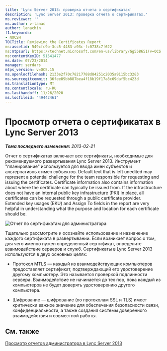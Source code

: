 ```yaml
---
title: 'Lync Server 2013: проверка отчета о сертификатах'
description: 'Lync Server 2013: проверка отчета о сертификатах.'
ms.reviewer: ''
ms.author: v-lanac
author: lanachin
f1.keywords:
- NOCSH
TOCTitle: Reviewing the Certificates Report
ms:assetid: 549cfc9b-3cc5-4483-a93c-fc0738c7f622
ms:mtpsurl: https://technet.microsoft.com/en-us/library/Gg558651(v=OCS.15)
ms:contentKeyID: 51541477
ms.date: 07/23/2014
manager: serdars
mtps_version: v=OCS.15
ms.openlocfilehash: 2133e2f70c78217788d84251c2035a9115bc3283
ms.sourcegitcommit: 36fee89bb887bea4f18b19f17a8c69daf5bc423d
ms.translationtype: MT
ms.contentlocale: ru-RU
ms.lasthandoff: 11/26/2020
ms.locfileid: "49442461"
---
```

# <a name="reviewing-the-certificates-report-in-lync-server-2013"></a>Просмотр отчета о сертификатах в Lync Server 2013

<div data-xmlns="http://www.w3.org/1999/xhtml">

<div class="topic" data-xmlns="http://www.w3.org/1999/xhtml" data-msxsl="urn:schemas-microsoft-com:xslt" data-cs="https://msdn.microsoft.com/">

<div data-asp="https://msdn2.microsoft.com/asp">



</div>

<div id="mainSection">

<div id="mainBody">

<span> </span>

_**Тема последнего изменения:** 2013-02-21_

Отчет о сертификатах включает все сертификаты, необходимые для рекомендуемого развертывания Lync Server 2013. Инструмент "планирование" используется для ввода имен субъектов и альтернативных имен субъектов. Default text that is left unedited may represent a potential challenge for the team responsible for requesting and issuing the certificates. Certificate information also contains information about where the certificate can typically be issued from. If the infrastructure does not have an internal public key infrastructure (PKI) in place, all certificates can be requested through a public certificate provider. Extended key usages (EKU) and Assign To fields in the report are very helpful in understanding what the purpose and location for each certificate should be.

![Отчет по сертификатам для администратора](images/Gg558651.63a29335-d9e4-41ae-97ec-3c9d9fd30d8a(OCS.15).jpg "Отчет по сертификатам для администратора")

Тщательно рассмотрите и осознайте использование и назначение каждого сертификата в развертывании. Если возникает вопрос о том, для чего именно нужен определенный сертификат, определите взаимодействие серверов и служб. Сертификаты в Lync Server 2013 используются в двух основных целях:

  - Протокол MTLS — каждый из взаимодействующих компьютеров предоставляет сертификат, подтверждающий его удостоверение другому компьютеру. Это называется проверкой подлинности сервера. Взаимодействие не начинается до тех пор, пока каждый из компьютеров не будет доверять удостоверению другого компьютера.

  - Шифрование — шифрование (по протоколам SSL и TLS) имеет критически важное значение для обеспечения безопасности связи, конфиденциальности, а также создания системы доверенного взаимодействия и совместной работы.

<div>

## <a name="see-also"></a>См. также


[Просмотр отчетов администратора в Lync Server 2013](lync-server-2013-reviewing-the-administrator-reports.md)  
  

</div>

</div>

<span> </span>

</div>

</div>

</div>

